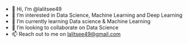 - 👋 Hi, I’m @lalitsee49
- 👀 I’m interested in Data Science, Machine Learning and Deep Learning
- 🌱 I’m currently learning Data science & Machine Learning
- 💞️ I’m looking to collaborate on Data Science
- 📫 Reach out to me on lalitsee49@gmail.com 

<!---
lalitsee49/lalitsee49 is a ✨ special ✨ repository because its `README.md` (this file) appears on your GitHub profile.
You can click the Preview link to take a look at your changes.
--->
